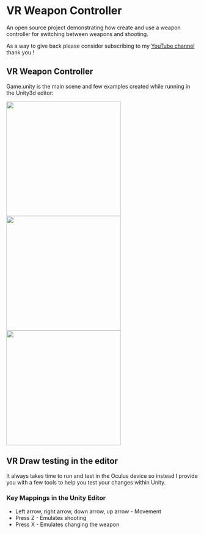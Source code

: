 # VR Weapon Controller 

An open source project demonstrating how create and use a weapon controller for switching between weapons and shooting.

As a way to give back please consider subscribing to my [YouTube channel](https://www.youtube.com/c/dilmervalecillos?sub_cofirmation=1) thank you !

## VR Weapon Controller 

Game.unity is the main scene and few examples created while running in the Unity3d editor:

<img src="https://github.com/dilmerv/VRDraw/blob/master/docs/images/demo_1.gif" width="300">

<img src="https://github.com/dilmerv/VRDraw/blob/master/docs/images/demo_2.gif" width="300">

<img src="https://github.com/dilmerv/VRDraw/blob/master/docs/images/demo_3.gif" width="300">

## VR Draw testing in the editor

It always takes time to run and test in the Oculus device so instead I provide you with a few tools to help you test your changes within Unity.

### Key Mappings in the Unity Editor
* Left arrow, right arrow, down arrow, up arrow - Movement
* Press Z - Emulates shooting
* Press X - Emulates changing the weapon